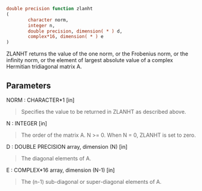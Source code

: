 ```fortran
double precision function zlanht
(
        character norm,
        integer n,
        double precision, dimension( * ) d,
        complex*16, dimension( * ) e
)
```

ZLANHT  returns the value of the one norm,  or the Frobenius norm, or
the  infinity norm,  or the  element of  largest absolute value  of a
complex Hermitian tridiagonal matrix A.

## Parameters
NORM : CHARACTER*1 [in]
> Specifies the value to be returned in ZLANHT as described
> above.

N : INTEGER [in]
> The order of the matrix A.  N >= 0.  When N = 0, ZLANHT is
> set to zero.

D : DOUBLE PRECISION array, dimension (N) [in]
> The diagonal elements of A.

E : COMPLEX*16 array, dimension (N-1) [in]
> The (n-1) sub-diagonal or super-diagonal elements of A.
